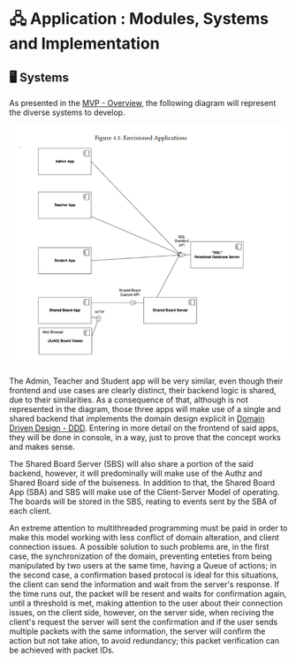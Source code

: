 # 🖧 Application : Modules, Systems and Implementation


## 🖥️ Systems

As presented in the [MVP - Overview](../Overview/MVP%20-%20Overview.md), the following diagram will represent
the diverse systems to develop.

![Systems](../Overview/Application_Logical_Overview.png)

The Admin, Teacher and Student app will be very similar, even though their frontend and use cases
are clearly distinct, their backend logic is shared, due to their similarities.
As a consequence of that, although is not represented in the diagram, those three apps will make use of
a single and shared backend that implements the domain design explicit in [Domain Driven Design - DDD](../DDD/DDD.md).
Entering in more detail on the frontend of said apps, they will be done in console, in a way, just
to prove that the concept works and makes sense.



The Shared Board Server (SBS) will also share a portion of the said backend, however, it will predominally
will make use of the Authz and Shared Board side of the buiseness.
In addition to that, the Shared Board App (SBA) and SBS will make use of the 
Client-Server Model of operating. The boards will be stored in the SBS, reating to 
events sent by the SBA of each client. 

An extreme attention to multithreaded programming must be paid
in order to make this model working with less conflict of domain alteration, and client connection issues.
A possible solution to such problems are, in the first case, the synchronization of the domain, preventing
enteties from being manipulated by two users at the same time, having a Queue of actions;
in the second case, a confirmation based protocol is ideal for this situations,
the client can send the information and wait from the server's response. If the time runs out, the packet will
be resent and waits for confirmation again, until a threshold is met, making attention to the user
about their connection issues, on the client side, however, on the server side, when reciving
the client's request the server will sent the confirmation and if the user sends multiple packets with the same information,
the server will confirm the action but not take ation, to avoid redundancy; this packet verification can be
achieved with packet IDs.

